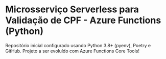 # Microsserviço Serverless para Validação de CPF - Azure Functions (Python)
Repositório inicial configurado usando Python 3.8+ (pyenv), Poetry e GitHub. Projeto a ser evoluído com Azure Functions Core Tools!
